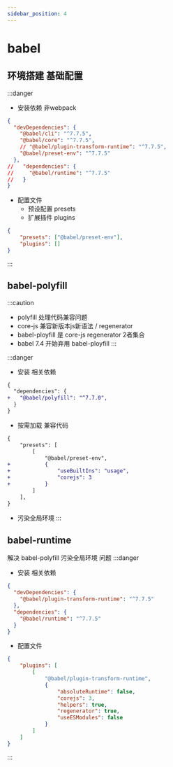 ```yaml
---
sidebar_position: 4
---
```


# babel
## 环境搭建 基础配置
:::danger 
- 安装依赖 非webpack
```json title='package.json'
{
  "devDependencies": {
    "@babel/cli": "^7.7.5",
    "@babel/core": "^7.7.5",
    // "@babel/plugin-transform-runtime": "^7.7.5",
    "@babel/preset-env": "^7.7.5"
  },
//   "dependencies": {
//     "@babel/runtime": "^7.7.5"
//   }
}
```
- 配置文件
  - 预设配置 presets
  - 扩展插件 plugins
```json title='.babelrc'
{
    "presets": ["@babel/preset-env"],
    "plugins": []
}
```
:::

## babel-polyfill
:::caution
- polyfill 处理代码兼容问题
- core-js 兼容新版本js新语法 / regenerator
- babel-ployfill 是 core-js regenerator 2者集合
- babel 7.4 开始弃用 babel-ployfill
:::

:::danger 
- 安装 相关依赖 
```diff title='package.json'
{
  "dependencies": {
+   "@babel/polyfill": "^7.7.0",
  }
}
```
- 按需加载 兼容代码
```diff title='.babelrc'
{
    "presets": [
        [
            "@babel/preset-env",
+           {
+               "useBuiltIns": "usage",
+               "corejs": 3
+           }
        ]
    ],
}
```
- 污染全局环境
:::

## babel-runtime
解决 babel-polyfill 污染全局环境 问题
:::danger 
- 安装 相关依赖
```json title='package.json'
{
  "devDependencies": {
    "@babel/plugin-transform-runtime": "^7.7.5"
  },
  "dependencies": {
    "@babel/runtime": "^7.7.5"
  }
}
```
- 配置文件
```json title='.babelrc'
{
    "plugins": [
        [
            "@babel/plugin-transform-runtime",
            {
                "absoluteRuntime": false,
                "corejs": 3,
                "helpers": true,
                "regenerator": true,
                "useESModules": false
            }
        ]
    ]
}
```
:::